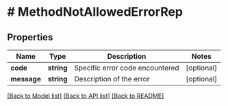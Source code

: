 # # MethodNotAllowedErrorRep

## Properties

Name | Type | Description | Notes
------------ | ------------- | ------------- | -------------
**code** | **string** | Specific error code encountered | [optional]
**message** | **string** | Description of the error | [optional]

[[Back to Model list]](../../README.md#models) [[Back to API list]](../../README.md#endpoints) [[Back to README]](../../README.md)
